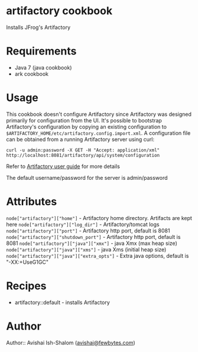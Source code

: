 # artifactory cookbook
Installs JFrog's Artifactory

# Requirements
* Java 7 (java cookbook)
* ark cookbook

# Usage
This cookbook doesn't configure Artifactory since Artifactory was designed primarily for configuration from the UI. It's possible to bootstrap Artifactory's configuration by copying an existing configuration to `$ARTIFACTORY_HOME/etc/artifactory.config.import.xml`. A configuration file can be obtained from a running Artifactory server using curl:

	curl -u admin:password -X GET -H "Accept: application/xml" http://localhost:8081/artifactory/api/system/configuration

Refer to [Artifactory user guide](http://wiki.jfrog.org/confluence/display/RTF/Global+Configuration+Descriptor) for more details

The default username/password for the server is admin/password

# Attributes
`node["artifactory"]["home"]` - Artifactory home directory. Artifacts are kept here
`node["artifactory"]["log_dir"]` - Artifactory/tomcat logs
`node["artifactory"]["port"]` - Artifactory http port, default is 8081
`node["artifactory"]["shutdown_port"]` - Artifactory http port, default is 8081
`node["artifactory"]["java"]["xmx"]` - java Xmx (max heap size)
`node["artifactory"]["java"]["xms"]` - java Xms (initial heap size)
`node["artifactory"]["java"]["extra_opts"]` - Extra java options, default is "-XX:+UseG1GC"

# Recipes
* artifactory::default - installs Artifactory

# Author

Author:: Avishai Ish-Shalom (<avishai@fewbytes.com>)
